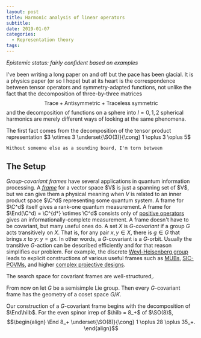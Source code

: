 ```yaml
---
layout: post
title: Harmonic analysis of linear operators
subtitle:
date: 2019-01-07
categories:
  - Representation theory
tags:
---
```


*Epistemic status: fairly confident based on examples*

I've been writing a long paper on and off but the pace has been glacial. It is a physics paper (or so I hope) but at its heart is the correspondence between tensor operators and symmetry-adapted functions, not unlike the fact that the decomposition of three-by-three matrices
$$ \text{Trace} + \text{Antisymmetric} + \text{Traceless symmetric} $$
and the decomposition of functions on a sphere into $l=0,1,2$ spherical harmonics are merely different ways of looking at the same phenomena.

The first fact comes from the decomposition of the tensor product representation $3 \otimes 3 \underset{\SO(3)}{\cong} 1 \oplus 3 \oplus 5$


    Without someone else as a sounding board, I'm torn between

## The Setup

*Group-covariant frames* have several applications in quantum information processing. A [*frame*](https://en.wikipedia.org/wiki/Frame_(linear_algebra)) for a vector space $V$ is just a spanning set of $V$, but we can give them a physical meaning when $V$ is related to an inner product space $\C^d$ representing some quantum system. A frame for $\C^d$ itself gives a rank-one quantum measurement. A frame for $\End(\C^d) = \C^{d*} \otimes \C^d$ consists only of [positive operators](https://en.wikipedia.org/wiki/Definiteness_of_a_matrix) gives an informationally-complete measurement. A frame doesn't have to be covariant, but many useful ones do. A set $X$ is *$G$-covariant* if a group $G$ acts transitively on $X$. That is, for any pair $x,y \in X$, there is $g \in G$ that brings $x$ to $y$: $y=gx$. In other words, a $G$-covariant is a $G$-orbit. <!-- (Note that we are not interested whether there is a group $G$ that acts on $X$ transitively. There is always such a group: the permutation group of $X$).--> Usually the transitive $G$-action can be described efficiently and for that reason simplifies our problem. For example, the discrete [Weyl-Heisenberg group](https://en.wikipedia.org/wiki/Heisenberg_group) leads to explicit constructions of various useful frames such as [MUBs](https://en.wikipedia.org/wiki/Mutually_unbiased_bases), [SIC-POVMs](https://en.wikipedia.org/wiki/SIC-POVM), and higher [complex projective designs](https://en.wikipedia.org/wiki/Quantum_t-design).

The search space for covariant frames are well-structured,.

From now on let $G$ be a semisimple Lie group. Then every $G$-covariant frame has the geometry of a coset space $G/K$.

Our construction of a $G$-covariant frame begins with the decomposition of $\End\hilb$. For the even spinor irrep of $\hilb = 8_+$ of $\SO(8)$,
$$\begin{align}
	\End 8_+ \underset{\SO(8)}{\cong} 1 \oplus 28 \oplus 35_+.
\end{align}$$



<!-- Footnotes -->

<!-- [^1]: I just pulled a wool over your eyes. Quasi-probabilties need not be positive, but why are they real-valued? The answer has to do with the facts that, in quantum mechanics, the operators are defined over $\C$, and positive operators over $\C$ are automatically Hermitian. Thus, quasi-probability maps can always be restricted to maps from a *real* vector space of Hermitian operators to $\R$. -->
